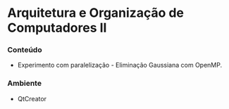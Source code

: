 # Arquitetura e Organização de Computadores II

### Conteúdo

- Experimento com paralelização - Eliminação Gaussiana com OpenMP.

### Ambiente

- QtCreator
